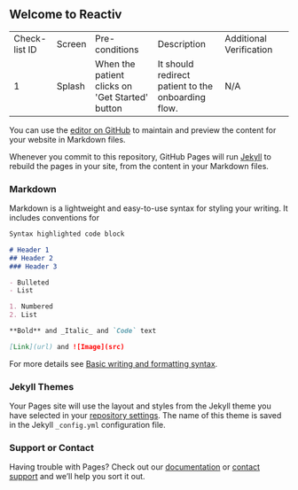 ## Welcome to Reactiv
<table>
  <tr>
    <td>Check-list ID</td>
    <td>Screen</td>
    <td>Pre-conditions</td>
    <td>Description</td>
    <td>Additional Verification</td>
  </tr>
  <tr>
    <td>1</td>
    <td>Splash</td>
    <td>When the patient clicks on 'Get Started' button</td>
    <td>It should redirect patient to the onboarding flow.</td>
    <td>N/A</td>
    <td>
  </tr>
</table>

You can use the [editor on GitHub](https://github.com/LijoDaniel27/Testpage/edit/gh-pages/index.md) to maintain and preview the content for your website in Markdown files.

Whenever you commit to this repository, GitHub Pages will run [Jekyll](https://jekyllrb.com/) to rebuild the pages in your site, from the content in your Markdown files.

### Markdown

Markdown is a lightweight and easy-to-use syntax for styling your writing. It includes conventions for

```markdown
Syntax highlighted code block

# Header 1
## Header 2
### Header 3

- Bulleted
- List

1. Numbered
2. List

**Bold** and _Italic_ and `Code` text

[Link](url) and ![Image](src)
```

For more details see [Basic writing and formatting syntax](https://docs.github.com/en/github/writing-on-github/getting-started-with-writing-and-formatting-on-github/basic-writing-and-formatting-syntax).

### Jekyll Themes

Your Pages site will use the layout and styles from the Jekyll theme you have selected in your [repository settings](https://github.com/LijoDaniel27/Testpage/settings/pages). The name of this theme is saved in the Jekyll `_config.yml` configuration file.

### Support or Contact

Having trouble with Pages? Check out our [documentation](https://docs.github.com/categories/github-pages-basics/) or [contact support](https://support.github.com/contact) and we’ll help you sort it out.
